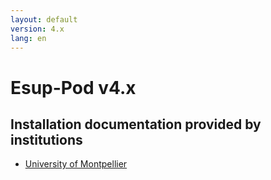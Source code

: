 ```yaml
---
layout: default
version: 4.x
lang: en
---
```


# Esup-Pod v4.x

## Installation documentation provided by institutions

* [University of Montpellier](university-montpellier_en.md)
